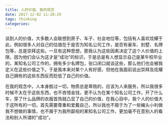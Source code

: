 ```yaml
---
title: 人的价值、我的观念
date: 2017-12-02 11:28:29
tags: thinking
categories: 
---
```

  
谈到人的价值，大多数人会联想到房子、车子、社会地位等，包括有人喜欢炫耀于此，例如很多人对自己的估值在于是否为知名公司工作，是否有豪车、别墅、名牌包等，总是崇拜这些。一旦有这种思想，那我认为这些因素决定了这个人价值的上限，因为他们会认为这才是“成功”的标识，于是总是有人想显示自己是某牛校毕业的，某知名公司工作的，拥有多少名牌包，张口闭口就谈这些，那么他们也会被我定义在这些价值之下。于是我本来对某个人有好感，但他在我面前说出崇拜及炫耀自己拥有的这些东西反而贬低了自己的价值。
<!-- more -->
在我的观念中，人本身胜过一切，物质总是卑贱的，应该为人来服务，所以我很多时候不太在乎这些东西，也不吝惜金钱，更不认为在某个知名公司工作，开了什么车，穿了什么品牌的衣服首饰就凸显了自己的价值，在我心目中，我个人的价值大于这所有的一切，首先需要尊重和爱戴自己，所以我也不屑于为了一些蝇头小利做我不想做的事情，也不屑于为我所鄙视的某知名公司工作，更加毫不在意别人的看法和别人所谓的"成功"。
